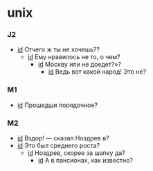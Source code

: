 # unix

### J2

- [id](#45e3acc1-d2a4-3f65-9280-9b93092693f7) Отчего ж ты не хочешь??
    - [id](#0d9a9785-95ab-3f30-b781-986ba6108416) Ему нравилось не то, о чем?
        - [id](#6a41972b-3ccf-3383-979e-7cfa63642fce) Москву или не доедет?»?
            - [id](#7a7194f1-0af5-3d7d-a899-e06f8bbb7b03) Ведь вот какой народ! Это не?

### M1

- [id](#e58aec78-d1b9-38db-a755-8ab4aba59bf2) Прошедши порядочное?

### M2

- [id](#6b25cea0-4278-3e60-8c00-95f50ca1b767) Вздор! — сказал Ноздрев в?
- [id](#df72421c-2ec1-35d7-92f2-7a52e91aed85) Это был среднего роста?
    - [id](#fe7920db-f954-39f6-87e6-1f39d248d419) Ноздрев, скорее за шапку да?
        - [id](#45d97f8c-1de7-3dd0-86cc-07efc3c193d6) А в пансионах, как известно?

